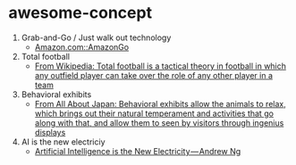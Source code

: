 # awesome-concept

1. Grab-and-Go / Just walk out technology
   * [Amazon.com::AmazonGo](https://www.amazon.com/b?ie=UTF8&node=16008589011)
1. Total football
   * [From Wikipedia: Total football is a tactical theory in football in which any outfield player can take over the role of any other player in a team](https://en.wikipedia.org/wiki/Total_Football)
1. Behavioral exhibits
   * [From All About Japan: Behavioral exhibits allow the animals to relax, which brings out their natural temperament and activities that go along with that, and allow them to seen by visitors through ingenius displays](https://allabout-japan.com/en/article/3919/)
1. AI is the new electriciy
   * [Artificial Intelligence is the New Electricity — Andrew Ng](https://medium.com/syncedreview/artificial-intelligence-is-the-new-electricity-andrew-ng-cc132ea6264)
